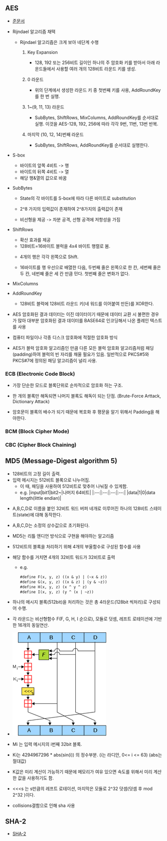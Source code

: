 ## AES

- [준문서](https://csrc.nist.gov/files/pubs/fips/197/final/docs/fips-197.pdf)

* Rijndael 알고리즘 채택

  - Rijndael 알고리즘은 크게 보아 네단계 수행

    1. Key Expansion

       - 128, 192 또는 256비트 길이인 하나의 주 암호화 키를 받아서 아래 라운드들에서 사용할 여러 개의 128비트 라운드 키를 생성.

    2. 0 라운드

       - 위의 단계에서 생성한 라운드 키 중 첫번째 키를 사용, AddRoundKey를 한 번 실행.

    3. 1~(9, 11, 13) 라운드

       - SubBytes, ShiftRows, MixColumns, AddRoundKey를 순서대로 실행. 이것을 AES-128, 192, 256에 따라 각각 9번, 11번, 13번 반복.

    4. 마지막 (10, 12, 14)번째 라운드

       - SubBytes, ShiftRows, AddRoundKey를 순서대로 실행한다.

* S-box

  - 바이트의 앞쪽 4비트 -> 행
  - 바이트의 뒤쪽 4비트 -> 열
  - 해당 행&열의 값으로 바꿈

* SubBytes

  - State의 각 바이트를 S-box에 따라 다른 바이트로 substitution

  * 2^8 가지의 입력값이 존재하여 2^8가지의 출력값이 존재

  * 비선형을 제공 -> 차분 공격, 선형 공격에 저항성을 가짐

* ShiftRows

  - 확산 효과를 제공

  * 128비트=16바이트 블럭을 4x4 바이트 행렬로 봄.

  - 4개의 행은 각각 왼쪽으로 Shift.

  - 16바이트를 행 우선으로 배열한 다음, 두번째 줄은 왼쪽으로 한 칸, 세번째 줄은 두 칸, 네번째 줄은 세 칸 만큼 민다. 첫번째 줄은 변화가 없다.

* MixColumns

* AddRoundKey

  - 128비트 블럭에 128비트 라운드 키(네 워드를 이어붙여 만든)를 XOR한다.

* AES 암호화된 결과 데이터는 이진 데이터이기 때문에 데이터 교환 시 불편한 경우가 많아 대부분 암호화된 결과 데이터를 BASE64로 인코딩해서 나온 플레인 텍스트를 사용

* 컴퓨터 파일이나 각종 디스크 암호화에 적절한 암호화 방식

* AES가 블럭 암호화 알고리즘인 만큼 다른 모든 블럭 암호화 알고리즘처럼 패딩(padding)하여 블럭의 빈 자리를 채울 필요가 있음. 일반적으로 PKCS#5와 PKCS#7에 정의된 패딩 알고리즘이 널리 사용.

### ECB (Electronic Code Block)

- 가장 단순한 모드로 블록단위로 순차적으로 암호화 하는 구조.

* 한 개의 블록만 해독되면 나머지 블록도 해독이 되는 단점. (Brute-Force Arttack, Dictionary Attack)

* 암호문이 블록의 배수가 되기 때문에 복호화 후 평문을 알기 위해서 Padding을 해야한다.

### BCM (Block Cipher Mode)

### CBC (Cipher Block Chaining)

## MD5 (Message-Digest algorithm 5)

- 128비트의 고정 길이 출력.
- 입력 메시지는 512비트 블록으로 나누어짐.
  - 이 때, 패딩을 사용하여 512비트로 맞추어 나눠질 수 있게함.
  - e.g.
    |input|bit1|bit2~|나머지 64비트|
    |:--:|:--:|:--:|:--:|
    |data|1|0|data length(little endian)|

* A,B,C,D로 이름을 붙인 32비트 워드 버퍼 네개로 이루어진 하나의 128비트 스테이트(state)에 대해 동작한다.
* A,B,C,D는 소정의 상수값으로 초기화된다.
* MD5는 리틀 엔디언 방식으로 구현을 해야하는 알고리즘
* 512비트의 블록을 처리하기 위해 4개의 부울함수로 구성된 함수를 사용
* 해당 함수를 거치면 4개의 32비트 워드가 32비트로 출력
  - e.g.
    ```
    #define F(x, y, z) ((x & y) | (~x & z))
    #define G(x, y, z) ((x & z) | (y & ~z))
    #define H(x, y, z) (x ^ y ^ z)
    #define I(x, y, z) (y ^ (x | ~z))
    ```
* 하나의 메시지 블록(512bit)을 처리하는 것은 총 4라운드(128bit 씩처리)로 구성되어 수행.

* 각 라운드는 비선형함수 F(F, G, H, I 순으로), 모듈로 덧셈, 레프트 로테이션에 기반한 16개의 동일연산.

* ![img](./MD5_algorithm.png)

* Mi 는 입력 메시지의 i번째 32bit 블록.

* Ki는 4294967296 \* abs(sin(i)) 의 정수부분. (i는 라디안, 0<= i <= 63) (abs는 절대값)

* K값은 미리 계산이 가능하기 때문에 메모리가 여유 있으면 속도를 위해서 미리 계산한 값을 사용하기도 함.

* <<<s 는 s만큼의 레프트 로테이션, 마지막은 모듈로 2^32 덧셈(덧셈 후 mod 2^32 )이다.

* collisions결함으로 인해 sha 사용

## SHA-2

- [SHA-2]('./SHA-2.md')
